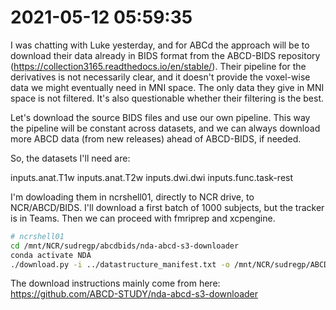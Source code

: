 # 2021-05-12 05:59:35

I was chatting with Luke yesterday, and for ABCd the approach will be to
download their data already in BIDS format from the ABCD-BIDS repository
(https://collection3165.readthedocs.io/en/stable/). Their pipeline for the
derivatives is not necessarily clear, and it doesn't provide the voxel-wise data
we might eventually need in MNI space. The only data they give in MNI space is
not filtered. It's also questionable whether their filtering is the best.

Let's download the source BIDS files and use our own pipeline. This way the
pipeline will be constant across datasets, and we can always download more ABCD
data (from new releases) ahead of ABCD-BIDS, if needed.

So, the datasets I'll need are:

inputs.anat.T1w
inputs.anat.T2w
inputs.dwi.dwi
inputs.func.task-rest

I'm dowloading them in ncrshell01, directly to NCR drive, to NCR/ABCD/BIDS. I'll
download a first batch of 1000 subjects, but the tracker is in Teams. Then we
can proceed with fmriprep and xcpengine.

```bash
# ncrshell01
cd /mnt/NCR/sudregp/abcdbids/nda-abcd-s3-downloader
conda activate NDA
./download.py -i ../datastructure_manifest.txt -o /mnt/NCR/sudregp/ABCD/BIDS/ -s download_batch1.txt -d sources.txt -p 4
```

The download instructions mainly come from here:
https://github.com/ABCD-STUDY/nda-abcd-s3-downloader

